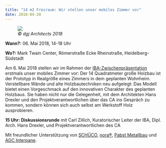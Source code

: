 ```yaml
---
title: "14 m2 Freiraum: Wir stellen unser mobiles Zimmer vor"
date: 2018-04-20
---
```


<figure>
    <img class="image" src="/aktuelles/demonstrator_rendering.jpg">
    <figcaption><cite>© dgj Architects 2018</cite></figcaption>
</figure>

__Wann?:__ 06. Mai 2018, 14-18 Uhr

__Wo?:__ Mark Twain Center, Römerstraße Ecke Rheinstraße, Heidelberg-Südstadt

Am 6. Mai 2018 stellen wir im Rahmen der [IBA-Zwischenpräsentation](http://iba.heidelberg.de/deutsch/veranstaltungen/kalender/iba_projekt-012-collegium-academicum-14-m-freiraum.html) erstmals unser mobiles Zimmer vor: Der 14 Quadratmeter große Holzbau ist der Prototyp in Realgröße eines Zimmers in dem geplanten Wohnheim. Verstellbare Wände und alte Holzbautechniken neu aufgelegt: Das Modell bietet einen Vorgeschmack auf den innovativen Charakter des geplanten Holzbaus. Sie haben nicht nur die Gelegenheit, mit dem Architekten Hans Drexler und den Projektverantwortlichen über das CA ins Gespräch zu kommen, sondern können sich auch selbst am Werkstoff Holz ausprobieren.

__15 Uhr: Diskussionsrunde__ mit Carl Zillich, Kuratorischer Leiter der IBA, Dipl. Arch. Hans Drexler, und Projektverantwortlichen des CA

Mit freundlicher Unterstützung von [SCHÜCO](https://www.schueco.com), [nora®](https://www.nora.com/deutschland/de), [Pabst Metallbau](https://www.pabst-metallbau.de) und [AGC Interpane](http://www.interpane.com/).